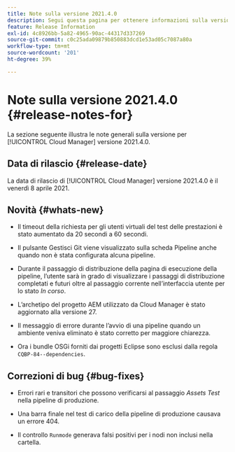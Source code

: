 ```yaml
---
title: Note sulla versione 2021.4.0
description: Segui questa pagina per ottenere informazioni sulla versione 2021.4.0 di Cloud Manager
feature: Release Information
exl-id: 4c8926bb-5a82-4965-90ac-44317d337269
source-git-commit: c0c25ada09879b850883dcd1e53ad05c7087a80a
workflow-type: tm+mt
source-wordcount: '201'
ht-degree: 39%

---
```


# Note sulla versione 2021.4.0 {#release-notes-for}

La sezione seguente illustra le note generali sulla versione per [!UICONTROL Cloud Manager] versione 2021.4.0.

## Data di rilascio {#release-date}

La data di rilascio di [!UICONTROL Cloud Manager] versione 2021.4.0 è il venerdì 8 aprile 2021.

## Novità {#whats-new}

* Il timeout della richiesta per gli utenti virtuali del test delle prestazioni è stato aumentato da 20 secondi a 60 secondi.

* Il pulsante Gestisci Git viene visualizzato sulla scheda Pipeline anche quando non è stata configurata alcuna pipeline.

* Durante il passaggio di distribuzione della pagina di esecuzione della pipeline, l’utente sarà in grado di visualizzare i passaggi di distribuzione completati e futuri oltre al passaggio corrente nell’interfaccia utente per lo stato *In corso*.

* L’archetipo del progetto AEM utilizzato da Cloud Manager è stato aggiornato alla versione 27.

* Il messaggio di errore durante l’avvio di una pipeline quando un ambiente veniva eliminato è stato corretto per maggiore chiarezza.

* Ora i bundle OSGi forniti dai progetti Eclipse sono esclusi dalla regola `CQBP-84--dependencies`.

## Correzioni di bug {#bug-fixes}

* Errori rari e transitori che possono verificarsi al passaggio *Assets Test* nella pipeline di produzione.

* Una barra finale nel test di carico della pipeline di produzione causava un errore 404.

* Il controllo `Runmode` generava falsi positivi per i nodi non inclusi nella cartella.
